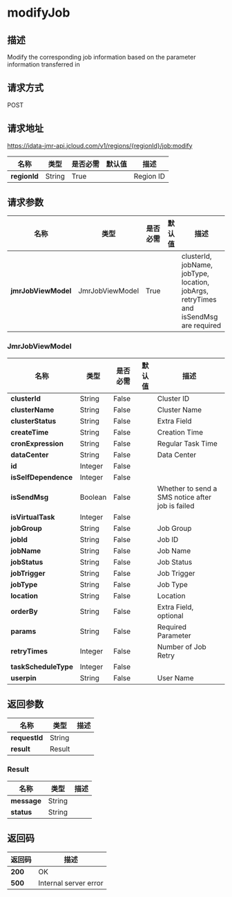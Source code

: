 # modifyJob


## 描述
Modify the corresponding job information based on the parameter information transferred in

## 请求方式
POST

## 请求地址
https://idata-jmr-api.jcloud.com/v1/regions/{regionId}/job:modify

|名称|类型|是否必需|默认值|描述|
|---|---|---|---|---|
|**regionId**|String|True| |Region ID|

## 请求参数
|名称|类型|是否必需|默认值|描述|
|---|---|---|---|---|
|**jmrJobViewModel**|JmrJobViewModel|True| |clusterId, jobName, jobType, location, jobArgs, retryTimes and isSendMsg are required|

### JmrJobViewModel
|名称|类型|是否必需|默认值|描述|
|---|---|---|---|---|
|**clusterId**|String|False| |Cluster ID|
|**clusterName**|String|False| |Cluster Name|
|**clusterStatus**|String|False| |Extra Field|
|**createTime**|String|False| |Creation Time|
|**cronExpression**|String|False| |Regular Task Time|
|**dataCenter**|String|False| |Data Center|
|**id**|Integer|False| | |
|**isSelfDependence**|Integer|False| | |
|**isSendMsg**|Boolean|False| |Whether to send a SMS notice after job is failed|
|**isVirtualTask**|Integer|False| | |
|**jobGroup**|String|False| |Job Group|
|**jobId**|String|False| |Job ID|
|**jobName**|String|False| |Job Name|
|**jobStatus**|String|False| |Job Status|
|**jobTrigger**|String|False| |Job Trigger|
|**jobType**|String|False| |Job Type|
|**location**|String|False| |Location|
|**orderBy**|String|False| |Extra Field, optional|
|**params**|String|False| |Required Parameter|
|**retryTimes**|Integer|False| |Number of Job Retry|
|**taskScheduleType**|Integer|False| | |
|**userpin**|String|False| |User Name|

## 返回参数
|名称|类型|描述|
|---|---|---|
|**requestId**|String| |
|**result**|Result| |

### Result
|名称|类型|描述|
|---|---|---|
|**message**|String| |
|**status**|String| |

## 返回码
|返回码|描述|
|---|---|
|**200**|OK|
|**500**|Internal server error|
